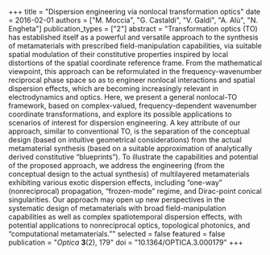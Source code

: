 +++
title = "Dispersion engineering via nonlocal transformation optics"
date = 2016-02-01
authors = ["M. Moccia", "G. Castaldi", "V. Galdi", "A. Alù", "N. Engheta"]
publication_types = ["2"]
abstract = "Transformation optics (TO) has established itself as a powerful and versatile approach to the synthesis of metamaterials with prescribed field-manipulation capabilities, via suitable spatial modulation of their constitutive properties inspired by local distortions of the spatial coordinate reference frame. From the mathematical viewpoint, this approach can be reformulated in the frequency-wavenumber reciprocal phase space so as to engineer nonlocal interactions and spatial dispersion effects, which are becoming increasingly relevant in electrodynamics and optics. Here, we present a general nonlocal-TO framework, based on complex-valued, frequency-dependent wavenumber coordinate transformations, and explore its possible applications to scenarios of interest for dispersion engineering. A key attribute of our approach, similar to conventional TO, is the separation of the conceptual design (based on intuitive geometrical considerations) from the actual metamaterial synthesis (based on a suitable approximation of analytically derived constitutive “blueprints”). To illustrate the capabilities and potential of the proposed approach, we address the engineering (from the conceptual design to the actual synthesis) of multilayered metamaterials exhibiting various exotic dispersion effects, including “one-way” (nonreciprocal) propagation, “frozen-mode” regime, and Dirac-point conical singularities. Our approach may open up new perspectives in the systematic design of metamaterials with broad field-manipulation capabilities as well as complex spatiotemporal dispersion effects, with potential applications to nonreciprocal optics, topological photonics, and “computational metamaterials.”"
selected = false
featured = false
publication = "*Optica* **3**(2), 179"
doi = "10.1364/OPTICA.3.000179"
+++
